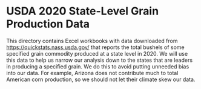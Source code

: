 # USDA 2020 State-Level Grain Production Data

This directory contains Excel workbooks with data downloaded from https://quickstats.nass.usda.gov/ that reports the total bushels of some specified grain commodity produced at a state level in 2020. We will use this data to help us narrow our analysis down to the states that are leaders in producing a specified grain. We do this to avoid putting unneeded bias into our data. For example, Arizona does not contribute much to total American corn production, so we should not let their climate skew our data.
